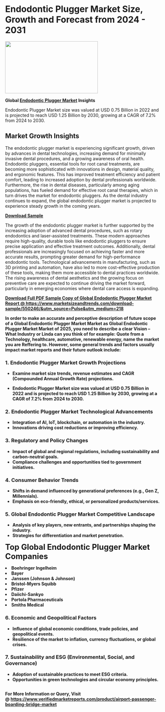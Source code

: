 <H1>Endodontic Plugger Market Size, Growth and Forecast from 2024 - 2031</H1><img class="aligncenter size-medium wp-image-584254" src="https://thirdeyenews.in/wp-content/uploads/2024/09/Global-Market-Research-300x168.jpeg" alt="" width="300" height="168" /><p><strong>Global&nbsp;<a href="https://www.marketsizeandtrends.com/download-sample/550246/&amp;utm_source=Pulse&amp;utm_medium=218">Endodontic Plugger Market</a> Insights</strong></p><p>Endodontic Plugger Market size was valued at USD 0.75 Billion in 2022 and is projected to reach USD 1.25 Billion by 2030, growing at a CAGR of 7.2% from 2024 to 2030.</p><p><h2>Market Growth Insights</h2> <p>The endodontic plugger market is experiencing significant growth, driven by advances in dental technologies, increasing demand for minimally invasive dental procedures, and a growing awareness of oral health. Endodontic pluggers, essential tools for root canal treatments, are becoming more sophisticated with innovations in design, material quality, and ergonomic features. This has improved treatment efficiency and patient comfort, leading to increased adoption by dental professionals worldwide. Furthermore, the rise in dental diseases, particularly among aging populations, has fueled demand for effective root canal therapies, which in turn drives the market for endodontic pluggers. As the dental industry continues to expand, the global endodontic plugger market is projected to experience steady growth in the coming years.</p> <p><strong><a href="#">Download Sample</a></strong></p> <p>The growth of the endodontic plugger market is further supported by the increasing adoption of advanced dental procedures, such as rotary endodontics and laser-assisted treatments. These modern approaches require high-quality, durable tools like endodontic pluggers to ensure precise application and effective treatment outcomes. Additionally, dental professionals are increasingly focused on achieving faster and more accurate results, prompting greater demand for high-performance endodontic tools. Technological advancements in manufacturing, such as 3D printing and automation, have also led to more cost-effective production of these tools, making them more accessible to dental practices worldwide. The rising awareness of dental aesthetics and the growing focus on preventive care are expected to continue driving the market forward, particularly in emerging economies where dental care access is expanding.</p> <p><strong><a href="#"></p><p><span class=""><strong>Download Full PDF Sample Copy of Global Endodontic Plugger Market Report</strong> @ <a href="https://www.marketsizeandtrends.com/download-sample/550246/&amp;utm_source=Pulse&amp;utm_medium=218" target="_blank">https://www.marketsizeandtrends.com/download-sample/550246/&amp;utm_source=Pulse&amp;utm_medium=218</a></span></p><p>In order to make an accurate and perceptive description of future scope of a Global&nbsp;Endodontic Plugger Market Market as Global&nbsp;Endodontic Plugger Market Market of 2025, you need to describe a clear Vision &ndash; What Industry or Linda can you think of for example: Quote from a Technology, healthcare, automotive, renewable energy, name the market you are Reffering to. However, some general trends and factors usually impact market reports and their future outlook include:</p><h3>1.&nbsp;<strong>Endodontic Plugger Market Growth Projections</strong></h3><ul><li>Examine market size trends, revenue estimates and CAGR (Compounded Annual Growth Rate) projections.</li><li><p>Endodontic Plugger Market size was valued at USD 0.75 Billion in 2022 and is projected to reach USD 1.25 Billion by 2030, growing at a CAGR of 7.2% from 2024 to 2030.</p></li></ul><h3>2.&nbsp;<strong>Endodontic Plugger Market Technological Advancements</strong></h3><ul><li>Integration of AI, IoT, blockchain, or automation in the industry.</li><li>Innovations driving cost reductions or improving efficiency.</li></ul><h3>3.&nbsp;<strong>Regulatory and Policy Changes</strong></h3><ul><li>Impact of global and regional regulations, including sustainability and carbon-neutral goals.</li><li>Compliance challenges and opportunities tied to government initiatives.</li></ul><h3>4.&nbsp;<strong>Consumer Behavior Trends</strong></h3><ul><li>Shifts in demand influenced by generational preferences (e.g., Gen Z, Millennials).</li><li>Emphasis on eco-friendly, ethical, or personalized products/services.</li></ul><h3>5.&nbsp;<strong>Global Endodontic Plugger Market Competitive Landscape</strong></h3><ul><li>Analysis of key players, new entrants, and partnerships shaping the industry.</li><li>Strategies for differentiation and market penetration.</li></ul><p data-pm-slice="1 1 []"><span style="color: inherit; font-family: inherit; font-size: 25px;">Top Global Endodontic Plugger Market Companies</span></p><div class="" data-test-id=""><p><li>Boehringer Ingelheim</li><li> Bayer</li><li> Janssen (Johnson & Johnson)</li><li> Bristol-Myers Squibb</li><li> Pfizer</li><li> Daiichi-Sankyo</li><li> Portola Pharmaceuticals</li><li> Smiths Medical</li></p></div><h3>6.&nbsp;<strong>Economic and Geopolitical Factors</strong></h3><ul><li>Influence of global economic conditions, trade policies, and geopolitical events.</li><li>Resilience of the market to inflation, currency fluctuations, or global crises.</li></ul><h3>7.&nbsp;<strong>Sustainability and ESG (Environmental, Social, and Governance)</strong></h3><ul><li>Adoption of sustainable practices to meet ESG criteria.</li><li>Opportunities in green technologies and circular economy principles.</li></ul><h2><strong style="font-size: 14px;">For More Information or Query, Visit @&nbsp;</strong><a style="background-color: #ffffff; font-size: 14px;" href="https://www.marketsizeandtrends.com/report/endodontic-plugger-market/" target="_blank">https://www.verifiedmarketreports.com/product/airport-passenger-boarding-bridge-market</a></h2>
